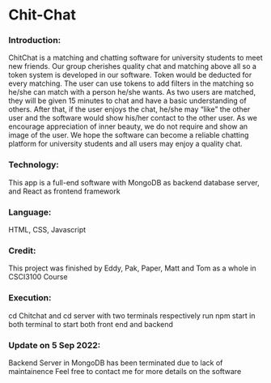 # Chit-Chat
### Introduction:
ChitChat is a matching and chatting software for university students to meet new friends. Our group cherishes quality chat and matching above all so a token system is developed in our software. Token would be deducted for every matching. The user can use tokens to add filters in the matching so he/she can match with a person he/she wants. As two users are matched, they will be given 15 minutes to chat and have a basic understanding of others. After that, if the user enjoys the chat, he/she may “like” the other user and the software would show his/her contact to the other user. As we encourage appreciation of inner beauty, we do not require and show an image of the user. We hope the software can become a reliable chatting platform for university students and all users may enjoy a quality chat.

### Technology:
This app is a full-end software with MongoDB as backend database server, and React as frontend framework

### Language:
HTML, CSS, Javascript

### Credit:
This project was finished by Eddy, Pak, Paper, Matt and Tom as a whole in CSCI3100 Course

### Execution:
cd Chitchat and cd server with two terminals respectively
run npm start in both terminal to start both front end and backend

### Update on 5 Sep 2022:
Backend Server in MongoDB has been terminated due to lack of maintainence
Feel free to contact me for more details on the software
